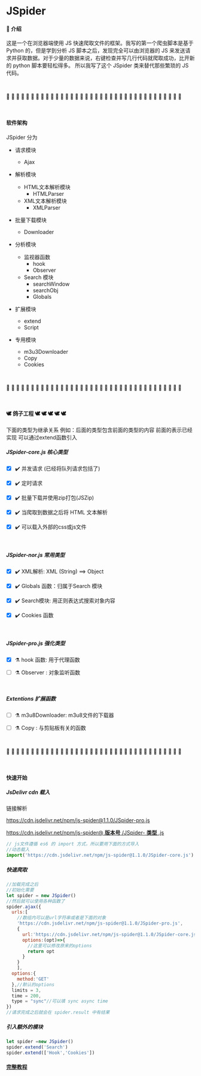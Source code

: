 # JSpider

#### :pencil: 介绍
这是一个在浏览器端使用 JS 快速爬取文件的框架。我写的第一个爬虫脚本是基于 Python 的，但是学到分析 JS 脚本之后，发现完全可以由浏览器的 JS 来发送请求并获取数据。对于少量的数据来说，右键检查并写几行代码就爬取成功，比开新的 python 脚本要轻松得多。
所以我写了这个 JSpider 类来替代那些繁琐的 JS 代码。

<br>

:pray: :pray: :pray: :pray: :pray: :pray: :pray: :pray: :pray: :pray: :pray: :pray: :pray: :pray: :pray: :pray: :pray: :pray: :pray: :pray: :pray: :pray: :pray: :pray: :pray: :pray: :pray: :pray: :pray: :pray: :pray: :pray: :pray: :pray: :pray: :pray:

<br>

#### 软件架构
JSpider 分为 

- 请求模块
  - Ajax

- 解析模块
  - HTML文本解析模块
    - HTMLParser
  - XML文本解析模块
    - XMLParser

- 批量下载模块
  - Downloader

- 分析模块
  - 监视器函数
    - hook
    - Observer
  - Search 模块
    - searchWindow
    - searchObj
    - Globals

- 扩展模块
  - extend
  - Script

- 专用模块
  - m3u3Downloader
  - Copy
  - Cookies
<br>

:pray: :pray: :pray: :pray: :pray: :pray: :pray: :pray: :pray: :pray: :pray: :pray: :pray: :pray: :pray: :pray: :pray: :pray: :pray: :pray: :pray: :pray: :pray: :pray: :pray: :pray: :pray: :pray: :pray: :pray: :pray: :pray: :pray: :pray: :pray: :pray:

<br>

####  :dove:  鸽子工程 :dove: :dove: :dove: :dove: :dove:
 下面的类型为继承关系 
 例如：后面的类型包含前面的类型的内容
前面的表示已经实现 可以通过extend函数引入
<br>

##### JSpider-core.js 核心类型
- [x] :heavy_check_mark: 并发请求  (已经将队列请求包括了) 

- [x] :heavy_check_mark: 定时请求 

- [x] :heavy_check_mark: 批量下载并使用zip打包(JSZip) 

- [x] :heavy_check_mark: 当爬取到数据之后将 HTML 文本解析 

- [x] :heavy_check_mark: 可以载入外部的css或js文件 

<br>

##### JSpider-nor.js 常用类型
- [x] :heavy_check_mark: XML解析: XML (String) ==> Object 


- [x] :heavy_check_mark: Globals 函数：归属于Search 模块 

- [x] :heavy_check_mark: Search模块: 用正则表达式搜索对象内容 

- [x] :heavy_check_mark: Cookies 函数 

<br>

##### JSpider-pro.js 强化类型

- [x] :alembic: hook 函数: 用于代理函数 

- [ ] :alembic: Observer : 对象监听函数

<br>

##### Extentions 扩展函数

- [ ] :alembic: m3u8Downloader: m3u8文件的下载器

- [ ] :alembic: Copy : 与剪贴板有关的函数



<br>

:pray: :pray: :pray: :pray: :pray: :pray: :pray: :pray: :pray: :pray: :pray: :pray: :pray: :pray: :pray: :pray: :pray: :pray: :pray: :pray: :pray: :pray: :pray: :pray: :pray: :pray: :pray: :pray: :pray: :pray: :pray: :pray: :pray: :pray: :pray: :pray:

<br>

#### 快速开始

##### JsDelivr cdn 载入  

链接解析

https://cdn.jsdelivr.net/npm/js-spider@1.1.0/JSpider-pro.js

[https://cdn.jsdelivr.net/npm/js-spider@ **版本号** /JSpider- **类型** .js]()
```js
// js文件遵循 es6 的 import 方式，所以要用下面的方式导入
//动态载入
import('https://cdn.jsdelivr.net/npm/js-spider@1.1.0/JSpider-core.js').then(res=>window.JSpider = res.default)

```
##### 快速爬取
```js
//加载完成之后
//初始化需要
let spider = new JSpider()
//然后就可以使用各种函数了
spider.ajax({
  urls:[
    //数组内可以是url字符串或者是下面的对象
    'https://cdn.jsdelivr.net/npm/js-spider@1.1.0/JSpider-pro.js',
    {
      url:'https://cdn.jsdelivr.net/npm/js-spider@1.1.0/JSpider-core.js',
      options:(opt)=>{
        //这里可以修改原来的options
        return opt
      }
    }
    ],
  options:{
    method:'GET'
  },//默认的options
  limits = 3, 
  time = 200, 
  type = "sync"//可以填 sync async time
})
//请求完成之后就会在 spider.result 中有结果
```

##### 引入额外的模块
```js
let spider =new JSpider()
spider.extend('Search')
spider.extend(['Hook','Cookies'])
```

#### [完整教程]()


